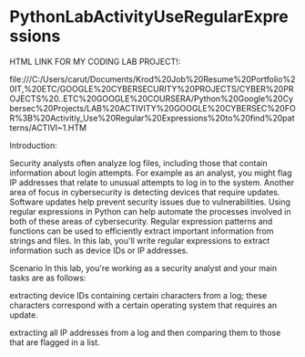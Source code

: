 # PythonLabActivityUseRegularExpressions

HTML LINK FOR MY CODING LAB PROJECT!:

file:///C:/Users/carut/Documents/Krod%20Job%20Resume%20Portfolio%20IT,%20ETC/GOOGLE%20CYBERSECURITY%20PROJECTS/CYBER%20PROJECTS%20..ETC%20GOOGLE%20COURSERA/Python%20Google%20Cybersec%20Projects/LAB%20ACTIVITY%20GOOGLE%20CYBERSEC%20FOR%3B%20Activitiy_Use%20Regular%20Expressions%20to%20find%20patterns/ACTIVI~1.HTM

Introduction:

Security analysts often analyze log files, including those that contain information about login attempts. For example as an analyst, you might flag IP addresses that relate to unusual attempts to log in to the system. Another area of focus in cybersecurity is detecting devices that require updates. Software updates help prevent security issues due to vulnerabilities. Using regular expressions in Python can help automate the processes involved in both of these areas of cybersecurity. Regular expression patterns and functions can be used to efficiently extract important information from strings and files. In this lab, you'll write regular expressions to extract information such as device IDs or IP addresses.

Scenario
In this lab, you're working as a security analyst and your main tasks are as follows:

extracting device IDs containing certain characters from a log; these characters correspond with a certain operating system that requires an update.

extracting all IP addresses from a log and then comparing them to those that are flagged in a list.
